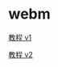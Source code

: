 # webm

[教程 v1](https://github.com/umrcheng/webm/wiki/tutorial1)

[教程 v2](https://github.com/umrcheng/webm/wiki/tutorial2)
